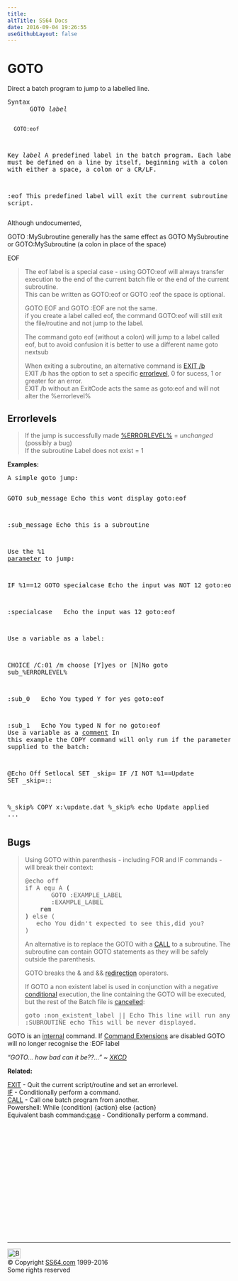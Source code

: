 ```yaml
---
title:
altTitle: SS64 Docs
date: 2016-09-04 19:26:55
useGithubLayout: false
---
```

<!-- #BeginLibraryItem "/Library/head_nt.lbi" --><!-- #EndLibraryItem --><h1>GOTO</h1> 
<p>Direct a batch program to jump to a labelled line.</p>
<pre>Syntax
      GOTO <i>label</i>

      GOTO:eof

Key
   <i>label</i>   A predefined label in the batch program.
           Each label must be defined on a line by itself, beginning with
           a colon and ending with either a space, a colon or a CR/LF.

   :eof    This predefined label will exit the current subroutine or script.</pre>
<p> Although undocumented, 

<span class="code">GOTO :MySubroutine</span> generally has the same effect as <span class="code">GOTO MySubroutine</span> <br>
or <span class="code">GOTO:MySubroutine</span> (a colon in place of the space)</p>
<p>EOF</p>
<blockquote>
<p>The <span class="code">eof</span> label is a special case - using <span class="code">GOTO:eof </span> will always transfer execution to the end of the current batch file or the end of the current subroutine. <br>
This can be written as <span class="code">GOTO:eof</span> or <span class="code">GOTO :eof</span> the space is optional.</p>
<p> GOTO EOF and GOTO :EOF are not the same.<br>
if you create a label called <span class="code">eof</span>, the command <span class="code">GOTO:eof</span> will still exit the file/routine and not jump to the label.</p>
<p>The command <span class="code">goto eof</span> (without a colon) will jump to a label called <span class="code">eof</span>, but to avoid  confusion it is better to use a different name <span class="code">goto nextsub</span></p>
<p>When exiting a subroutine, an alternative command is <a href="exit.html">EXIT /b</a> <br>
EXIT /b  has the option to set a specific <a href="errorlevel.html">errorlevel</a>, <span class="code">0</span> for sucess, <span class="code">1</span> or greater for an error. <br>
EXIT /b  without an ExitCode acts the same as goto:eof and will not alter the %errorlevel%</p>
</blockquote>
<h2>Errorlevels</h2>
<blockquote>
<p>If the jump is successfully made <a href="errorlevel.html">%ERRORLEVEL%</a> = <i>unchanged</i> (possibly a bug)<br>
If the subroutine Label does not exist = 1</p>
</blockquote>
<p><b>Examples:</b></p>
<pre><span class="body">A simple goto jump:</span>

GOTO sub_message
   Echo this wont display
goto:eof

:sub_message
   Echo this is a subroutine

<span class="body">Use the %1 <a href="syntax-args.html">parameter</a> to jump</span>:

IF %1==12 GOTO specialcase 
   Echo the input was NOT 12
goto:eof 
 
:specialcase
 &nbsp;&nbsp;Echo the input was  12
goto:eof

<span class="body">Use a variable as a label</span>:
   
<span class="code">CHOICE /C:01 /m choose [Y]yes or [N]No 
   goto sub_%ERRORLEVEL% 
   
   :sub_0 
 &nbsp;&nbsp;Echo You typed Y for yes
goto:eof 

:sub_1
 &nbsp;&nbsp;Echo You typed N for no
goto:eof
 </span>
<span class="body">Use a variable as a  <a href="rem.html">comment</a>
In this example the COPY command will only run if the parameter "Update" is supplied to the batch</span>:
   
<span class="code">@Echo Off 
Setlocal
SET _skip=
IF /I NOT %1==Update SET _skip=:: 
   
%_skip% COPY x:\update.dat 
%_skip% echo Update applied 
 ...</span></pre>
<h2>Bugs</h2>
<blockquote>
<p>Using GOTO  within parenthesis - including  FOR and IF commands - will break their context:</p>
<pre>@echo off
if A equ A <b>(</b>
       GOTO :EXAMPLE_LABEL
       :EXAMPLE_LABEL
    <b>rem</b>
<b>)</b> else (
   echo You didn't expected to see this,did you?
) </pre>
<p>An alternative is to replace the GOTO with a <a href="call.html">CALL</a> to a subroutine. The subroutine can contain GOTO statements as they will be safely outside the parenthesis.</p>
<p>GOTO breaks the &amp; and &amp;&amp;  <a href="syntax-redirection.html">redirection</a> operators.</p>
<p> If  GOTO a non existent label is used 
in conjunction with a negative <a href="syntax-conditional.html">conditional</a> execution,  the  line containing the GOTO will be executed, but the rest of the Batch file is <a href="http://stackoverflow.com/questions/23327304/my-goto-redirect-is-not-working-but-works-with-echo">cancelled</a>:</p>
<pre>goto :non_existent_label || Echo This line will run anything except GOTO ,SHIFT ,SETLOCAL , ENDLOCAL , CALL
:SUBROUTINE echo This will be never displayed.</pre>
</blockquote>
<p>GOTO is an <a href="syntax-internal.html">internal</a> command. If <a href="cmd.html">Command Extensions</a> are disabled GOTO will no longer recognise the :EOF label</p>
<p class="quote"><i> “GOTO... how bad can it be??...” ~ <a href="http://xkcd.com/292/">XKCD</a></i></p>
<p><b>Related:</b></p>
<p><a href="exit.html">EXIT</a> - Quit the current script/routine and set an errorlevel.<br>
<a href="if.html">IF</a> - Conditionally perform a command.<br>
<a href="call.html">CALL</a> - Call one batch program from another.<br>
Powershell: While (condition) {action} else {action} <br>
Equivalent bash command:<a href="../bash/case.html">case</a> - Conditionally perform a command.</p><!-- #BeginLibraryItem "/Library/foot_nt.lbi" --><p>
<!-- windows300 -->
<ins class="adsbygoogle" style="display:inline-block;width:300px;height:250px" data-ad-client="ca-pub-6140977852749469" data-ad-slot="7649547908"></ins>
<script>
(adsbygoogle = window.adsbygoogle || []).push({});
</script></p>
<hr>
<div id="bl" class="footer"><a href="goto.html#"><img src="../images/top.png" width="30" height="22" alt="Back to the Top"></a></div>
<div id="br" class="footer, tagline">© Copyright <a href="../index.html">SS64.com</a> 1999-2016<br>
Some rights reserved</div><!-- #EndLibraryItem -->

